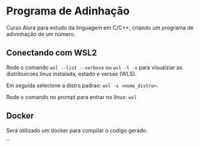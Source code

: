 # Programa de Adinhação

Curso Alura para estudo da linguagem em C/C++, criando um programa de adivinhação de um número.

## Conectando com WSL2

Rode o comando `wsl --list --verbose` ou `wsl -l -v` para visualziar as distribuicoes linux instalada, estado e versao (WLS).

Em seguida selecione a distro padrao: `wsl -s <nome_distro>`. 

Rode o comando no prompt para entrar no linux: `wsl`

## Docker

Será utilizado um docker para compilar o codigo gerado.

``